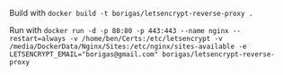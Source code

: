 Build with
`docker build -t borigas/letsencrypt-reverse-proxy .`

Run with
`docker run -d -p 80:80 -p 443:443 --name nginx --restart=always -v /home/ben/Certs:/etc/letsencrypt -v /media/DockerData/Nginx/Sites:/etc/nginx/sites-available -e LETSENCRYPT_EMAIL="borigas@gmail.com" borigas/letsencrypt-reverse-proxy`
